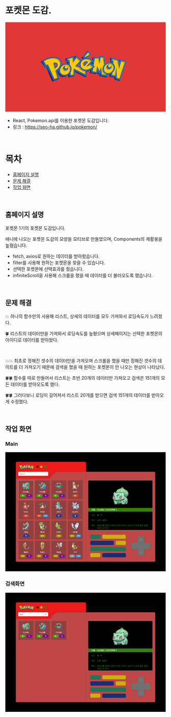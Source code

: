 # 포켓몬 도감.

![로고](https://github.com/seo-ha/pokemon/blob/main/src/assets/portfolio.jpg)
+ React, Pokemon.api를 이용한 포켓몬 도감입니다.
+ 링크 : https://seo-ha.github.io/pokemon/
<br/>

# 목차
+ [홈페이지 설명](#홈페이지-설명)
+ [문제 해결](#문제-해결)
+ [작업 화면](#작업-화면)
<br/>

## 홈페이지 설명
포켓몬 1기의 포켓몬 도감입니다.

애니에 나오는 포켓몬 도감의 모양을 모티브로 만들었으며, Components의 재활용을 높혔습니다.

+ fetch, axios로 원하는 데이터를 받아왔습니다.
+ filter를 사용해 원하는 포켓몬을 찾을 수 있습니다.
+ 선택한 포켓몬에 선택효과를 줬습니다.
+ infiniteScroll을 사용해 스크롤을 했을 때 데이터를 더 불러오도록 했습니다.
<br/>

## 문제 해결

💥 하나의 함수만의 사용해 리스트, 상세의 데이터를 모두 가져와서 로딩속도가 느려졌다.

🍀 리스트의 데이터만을 가져와서 로딩속도를 높혔으며 상세페이지는 선택한 포켓몬의 아이디로 데이터를 받아왔다.

</br>

💥💥 최초로 정해진 갯수의 데이터만을 가져오며 스크롤을 했을 때만 정해진 갯수의 데이트를 더 가져오기 때문에 검색을 했을 때 원하는 포켓몬이 안 나오는 현상이 나타났다.

🍀🍀 함수를 따로 만들어서 리스트는 초반 20개의 데이터만 가져오고 검색은 151개의 모든 데이터를 받아오도록 했다.

🍀🍀 그러다보니 로딩이 길어져서 리스트 20개를 받으면 검색 151개의 데이터를 받아오게 수정했다.

<br/>

## 작업 화면

### Main
![main](https://github.com/seo-ha/pokemon/blob/main/src/assets/portfolio_1.png)
<br/>

### 검색화면
![work](https://github.com/seo-ha/pokemon/blob/main/src/assets/portfolio_2.png)

